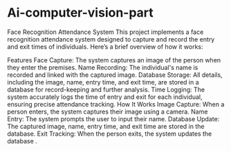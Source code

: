 # Ai-computer-vision-part

Face Recognition Attendance System
This project implements a face recognition attendance system designed to capture and record the entry and exit times of individuals. Here’s a brief overview of how it works:

Features
Face Capture: The system captures an image of the person when they enter the premises.
Name Recording: The individual's name is recorded and linked with the captured image.
Database Storage: All details, including the image, name, entry time, and exit time, are stored in a database for record-keeping and further analysis.
Time Logging: The system accurately logs the time of entry and exit for each individual, ensuring precise attendance tracking.
How It Works
Image Capture: When a person enters, the system captures their image using a camera.
Name Entry: The system prompts the user to input their name.
Database Update: The captured image, name, entry time, and exit time are stored in the database.
Exit Tracking: When the person exits, the system updates the database .

